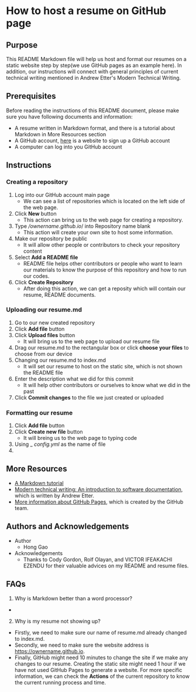 # How to host a resume on GitHub page

## Purpose
  
  This README Markdown file will help us host and format our resumes on a static website step by step(we use GitHub pages as an example here). In addition, our instructions will connect with general principles of current technical writing mentioned in Andrew Etter's Modern Technical Writing.

## Prerequisites

  Before reading the instructions of this README document, please make sure you have following documents and information:
  - A resume written in Markdown format, and there is a tutorial about Markdown in More Resources section
  - A GitHub account, [here][link 1] is a website to sign up a GitHub account
  - A computer can log into you GitHub account
  
  [link 1]: https://github.com/signup?ref_cta=Sign+up&ref_loc=header+logged+out&ref_page=%2F&source=header-home
  
## Instructions
  
### Creating a repository 
1. Log into our GitHub account main page
    - We can see a list of repositories which is located on the left side of the web page.
2. Click **New** button
    - This action can bring us to the web page for creating a repository.
3. Type */ownername.github.io*/ into Repository name blank
    - This action will create your own site to host some information.
4. Make our repository be public 
    - It will allow other people or contributors to check your repository content 
5. Select **Add a README file** 
    - README file helps other contributors or people who want to learn our materials to know the purpose of this repository and how to run our codes.
6. Click **Create Repository** 
    - After doing this action, we can get a reposity which will contain our resume, README documents.

### Uploading our resume.md  
 1. Go to our new created repository 
 2. Click **Add file** button 
 3. Click **Upload files** button
    - It will bring us to the web page to upload our resume file 
 4. Drag our resume.md to the rectangular box or
    click **choose your files** to choose from our device 
 5. Changing our resume.md to index.md 
    - It will set our resume to host on the static site, which is not shown the README file
 6. Enter the description what we did for this commit 
    - It will help other contributors or ourselves to know what we did in the past
 7. Click **Commit changes** to the file we just created or uploaded   
 
### Formatting our resume
1. Click **Add file** button 
2. Click **Create new file** button 
   - It will breing us to the web page to typing code
3. Using _ _config.yml_ as the name of file
4. 
### 

## More Resources
- [A Markdown tutorial][link 2]
- [Modern technical writing: An introduction to software documentation][link 3], which is written by Andrew Etter.
- [More information about GitHub Pages][link 4], which is created by the GitHub team.

[link 2]: https://www.markdowntutorial.com
[link 3]: https://www.amazon.ca/Modern-Technical-Writing-Introduction-Documentation-ebook/dp/B01A2QL9SS
[link 4]: https://docs.github.com/en/pages/getting-started-with-github-pages/about-github-pages

## Authors and Acknowledgements

- Author
  - Hong Gao
- Acknowledgements
  - Thanks to Cody Gordon, Rolf Olayan, and VICTOR IFEAKACHI EZENDU for their valuable advices on my README and resume files.

## FAQs
1. Why is Markdown better than a word processor?
  - 
2. Why is my resume not showing up?
  - Firstly, we need to make sure our name of resume.md already changed to index.md.
  - Secondly, we need to make sure the website address is https://ownername.github.io.
  - Finally, GitHub might need 10 minutes to change the site if we make any changes to our resume. Creating the static site might need 1 hour if we have not used GitHub Pages to generate a website. For more specific information, we can check the **Actions** of the current repository to know the current running process and time.
